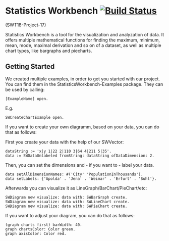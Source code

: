 # Statistics Workbench [![Build Status](https://api.travis-ci.org/hpi-swa-teaching/StatisticsWorkbench.svg?branch=submission)](https://travis-ci.org/hpi-swa-teaching/StatisticsWorkbench)
(SWT18-Project-17)

Statistics Workbench is a tool for the visualization and analyzation of data. 
It offers multiple mathematical functions for finding the maximum, minimum, mean, mode, maximal derivation and so on of a dataset, as well as multiple chart types, like bargraphs and piecharts.

## Getting Started


We created multiple examples, in order to get you started with our project.
You can find them in the StatisticsWorkbench-Examples package.
They can be used by calling:
```
[ExampleName] open.
```
E.g.
```
SWCreateChartExample open.
```
If you want to create your own diagramm, based on your data, you can do that as follows: 

First you create your data with the help of our SWVector:

```
dataString := 'x|y 1|22 2|110 3|64 4|211 5|35'.
data := SWDataUnlabeled fromString: dataString ofDataDimension: 2.

```

Then, you can set the dimensions and - if you want to - label your data.

```
data setAllDimensionNames: #('City' 'PopulationInThousands').
data setLabels: {'Apolda' . 'Jena' . 'Weimar' . 'Erfurt' . 'Suhl'}.

```
Afterwards you can visualize it as LineGraph/BarChart/PieChart/etc:

```
SWDiagram new visualize: data with: SWBarGraph create. 
SWDiagram new visualize: data with: SWLineChart create.
SWDiagram new visualize: data with: SWPieChart create.
```

If you want to adjust your diagram, you can do that as follows: 

```
(graph charts first) barWidth: 40.
graph chartsColor: Color green.
graph axisColor: Color red.
```

